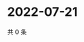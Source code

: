 # 2022-07-21

共 0 条

<!-- BEGIN WEIBO -->
<!-- 最后更新时间 Thu Jul 21 2022 14:21:58 GMT+0800 (China Standard Time) -->

<!-- END WEIBO -->
